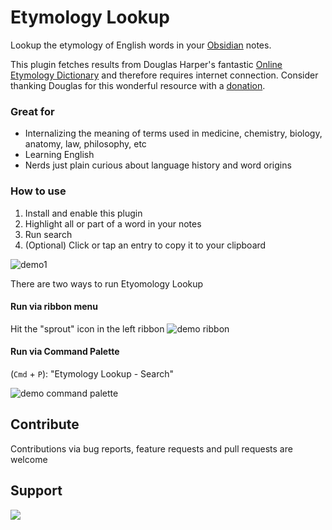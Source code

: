 # Etymology Lookup

Lookup the etymology of English words in your [Obsidian](https://obsidian.md/) notes.

This plugin fetches results from Douglas Harper's fantastic [Online Etymology Dictionary](https://www.etymonline.com) and therefore requires internet connection. Consider thanking Douglas for this wonderful resource with a [donation](https://www.paypal.com/donate/?cmd=_donations&business=byronic106@yahoo.com&lc=US&item_name=Donation+to%20+Help+Keep+Etymonline+Free+and+Open&no_note=0&cn=&curency_code=USD&bn=PP-DonationsBF:btn_donateCC_LG.gif:NonHosted).
### Great for

-   Internalizing the meaning of terms used in medicine, chemistry, biology, anatomy, law, philosophy, etc
-   Learning English
-   Nerds just plain curious about language history and word origins
   
### How to use

1. Install and enable this plugin
2. Highlight all or part of a word in your notes
3. Run search
4. (Optional) Click or tap an entry to copy it to your clipboard

![demo1](https://github.com/clairefro/assets/blob/main/obsidian-plugin-etymology-lookup/demo1.gif?raw=true)

There are two ways to run Etyomology Lookup

#### Run via ribbon menu

Hit the "sprout" icon in the left ribbon
![demo ribbon](https://github.com/clairefro/assets/blob/main/obsidian-plugin-etymology-lookup/demo-ribbon.gif?raw=true)

#### Run via Command Palette

(`Cmd` + `P`): "Etymology Lookup - Search"

![demo command palette](https://github.com/clairefro/assets/blob/main/obsidian-plugin-etymology-lookup/demo-cp.gif)


## Contribute

Contributions via bug reports, feature requests and pull requests are welcome

## Support

<a href="https://www.buymeacoffee.com/clairefro"><img src="https://img.buymeacoffee.com/button-api/?text=Buy me a potato&emoji=🍠&slug=clairefro&button_colour=FFDD00&font_colour=000000&font_family=Cookie&outline_colour=000000&coffee_colour=ffffff" /></a>
